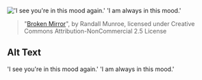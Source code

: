 !['I see you're in this mood again.' 'I am always in this mood.'](https://imgs.xkcd.com/comics/broken_mirror.png)
> "[Broken Mirror](https://xkcd.com/1136/)", by Randall Munroe, licensed under Creative Commons Attribution-NonCommercial 2.5 License

## Alt Text
'I see you're in this mood again.' 'I am always in this mood.'
